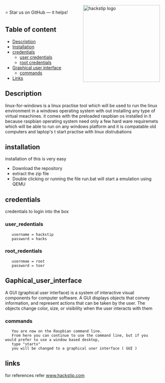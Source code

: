 <a href="https://www.hackstip.com/">
    <img src="https://www.hackstip.com/wp-content/uploads/2020/08/hackstip_logo-1.png" alt="hackstip logo" title="hackstip" align="right" height="250" />
</a>

:star: Star us on GitHub — it helps!

## Table of content

- [Description](#Description)
- [Installation](#installation)
- [credentials](#credentials)
    - [user credentials](#user_redentials)
    - [root credentials](#root_redentials)
- [Graphical user interface](#Gaphical_user_interface)
    - [commands](#commands)
- [Links](#links)

## Description
linux-for-windows is a linux practise tool which will be used to run the linux environment in a windows operating system with out installing any type of virtual meachines. it comes with the preloaded raspbian os installed in it because raspbian operating system need only a few hard ware requiremets which will be able to run on any windows platform and it is compatable old computers and laptop's t start practise with linux distrubations

## installation
installation of this is very easy 
- Download the repository 
- extract the zip file
- Double clicking or running the file run.bat will start a emulation using QEMU 

## credentials
credentials to login into the box 

### user_redentials
```
   username = hackstip
   password = hacks 
```
### root_redentials
```
   usernmae = root
   password = toor
```
## Gaphical_user_interface

A GUI (graphical user interface) is a system of interactive visual components for computer software. A GUI displays objects that convey information, and represent actions that can be taken by the user. The objects change color, size, or visibility when the user interacts with them

### commands
```
   You are now on the Raspbian command line.
   From here you can continue to use the command line, but if you would prefer to use a window based desktop,
   type "startx"
   you will be changed to a graphical user interface ( GUI )
```
## links
for references refer www.hackstip.com
